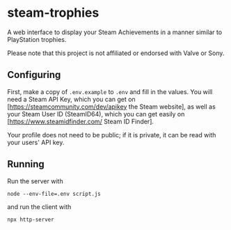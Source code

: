 # steam-trophies

A web interface to display your Steam Achievements in a manner similar to PlayStation trophies.

Please note that this project is not affiliated or endorsed with Valve or Sony.

## Configuring

First, make a copy of `.env.example` to `.env` and fill in the values. You will need a Steam API Key, which you can get on [https://steamcommunity.com/dev/apikey the Steam website], as well as your Steam User ID (SteamID64), which you can get easily on [https://www.steamidfinder.com/ Steam ID Finder].

Your profile does not need to be public; if it is private, it can be read with your users' API key.

## Running

Run the server with

    node --env-file=.env script.js

and run the client with

    npx http-server
